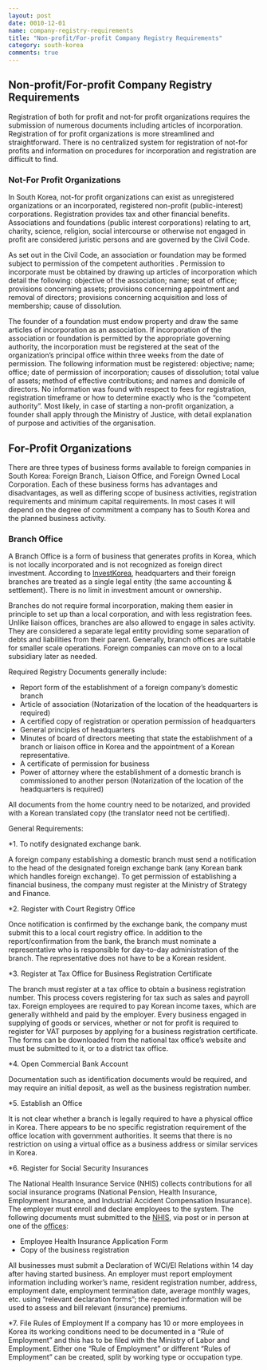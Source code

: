 ```yaml
---
layout: post
date: 0010-12-01
name: company-registry-requirements
title: "Non-profit/For-profit Company Registry Requirements"
category: south-korea
comments: true
---
```


## Non-profit/For-profit Company Registry Requirements

Registration of both for profit and not-for profit organizations requires the submission of numerous documents including articles of incorporation. Registration of for profit organizations is more streamlined and straightforward. There is no centralized system for registration of not-for profits and information on procedures for incorporation and registration are difficult to find.

### Not-For Profit Organizations 

In South Korea, not-for profit organizations can exist as unregistered organizations or an incorporated, registered non-profit (public-interest) corporations. Registration provides tax and other financial benefits. Associations and foundations (public interest corporations) relating to art, charity, science, religion, social intercourse or otherwise not engaged in profit are considered juristic persons and are governed by the Civil Code. 

As set out in the Civil Code, an association or foundation may be formed subject to permission of the competent authorities . 
Permission to incorporate must be obtained by drawing up articles of incorporation which detail the following: objective of the association; name; seat of office; provisions concerning assets; provisions concerning appointment and removal of directors; provisions concerning acquisition and loss of membership; cause of dissolution.  

The founder of a foundation must endow property and draw the same articles of incorporation as an association. 
If incorporation of the association or foundation is permitted by the appropriate governing authority, the incorporation must be registered at the seat of the organization’s principal office within three weeks from the date of permission. The following information must be registered: objective; name; office; date of permission of incorporation; causes of dissolution; total value of assets; method of effective contributions; and names and domicile of directors. No information was found with respect to fees for registration, registration timeframe or how to determine exactly who is the “competent authority”. Most likely, in case of starting a non-profit organization, a founder shall apply through the Ministry of Justice, with detail explanation of purpose and activities of the organisation.

## For-Profit Organizations  

There are three types of business forms available to foreign companies in South Korea: Foreign Branch, Liaison Office, and Foreign Owned Local Corporation. Each of these business forms has advantages and disadvantages, as well as differing scope of business activities, registration requirements and minimum capital requirements. In most cases it will depend on the degree of commitment a company has to South Korea and the planned business activity.

### Branch Office

A Branch Office is a form of business that generates profits in Korea, which is not locally incorporated and is not recognized as foreign direct investment. According to [InvestKorea](http://www.investkorea.org/en/foreigner/corporation.do), headquarters and their foreign branches are treated as a single legal entity (the same accounting & settlement). There is no limit in investment amount or ownership.

Branches do not require formal incorporation, making them easier in principle to set up than a local corporation, and with less registration fees. Unlike liaison offices, branches are also allowed to engage in sales activity. They are considered a separate legal entity providing some separation of debts and liabilities from their parent. Generally, branch offices are suitable for smaller scale operations.  Foreign companies can move on to a local subsidiary later as needed.

Required Registry Documents generally include:

- Report form of the establishment of a foreign company’s domestic branch
-	Article of association (Notarization of the location of the headquarters is required)
-	A certified copy of registration or operation permission of headquarters
-	General principles of headquarters
-	Minutes of board of directors meeting that state the establishment of a branch or liaison office in Korea and the appointment of a Korean representative.
-	A certificate of permission for business
-	Power of attorney where the establishment of a domestic branch is commissioned to another person (Notarization of the location of the headquarters is required)

All documents from the home country need to be notarized, and provided with a Korean translated copy (the translator need not be certified).

General Requirements:

*1. To notify designated exchange bank.

A foreign company establishing a domestic branch must send a notification to the head of the designated foreign exchange bank (any Korean bank which handles foreign exchange). To get permission of establishing a financial business, the company must register at the Ministry of Strategy and Finance.

*2. Register with Court Registry Office

Once notification is confirmed by the exchange bank, the company must submit this to a local court registry office. In addition to the report/confirmation from the bank, the branch must nominate a representative who is responsible for day-to-day administration of the branch. The representative does not have to be a Korean resident.

*3. Register at Tax Office for Business Registration Certificate

The branch must register at a tax office to obtain a business registration number. This process covers registering for tax such as sales and payroll tax. Foreign employees are required to pay Korean income taxes, which are generally withheld and paid by the employer. 
Every business engaged in supplying of goods or services, whether or not for profit is required to register for VAT purposes by applying for a business registration certificate. The forms can be downloaded from the national tax office’s website  and must be submitted to it, or to a district tax office.

*4. Open Commercial Bank Account

Documentation such as identification documents would be required, and may require an initial deposit, as well as the business registration number. 

*5. Establish an Office

It is not clear whether a branch is legally required to have a physical office in Korea. There appears to be no specific registration requirement of the office location with government authorities. It seems that there is no restriction on using a virtual office as a business address or similar services in Korea.

*6. Register for Social Security Insurances

The National Health Insurance Service (NHIS) collects contributions for all social insurance programs (National Pension, Health Insurance, Employment Insurance, and Industrial Accident Compensation Insurance).
The employer must enroll and declare employees to the system. The following documents must submitted to the [NHIS](http://www.nhis.or.kr/static/html/wbd/g/a/wbdga0602.html), via post or in person at one of the [offices](http://www.nhic.or.kr/english/about/about04_5.html):
-	Employee Health Insurance Application Form
-	Copy of the business registration

All businesses must submit a Declaration of WCI/EI Relations within 14 day after having started business. An employer must report employment information including worker’s name, resident registration number, address, employment date, employment termination date, average monthly wages, etc. using “relevant declaration forms”; the reported information will be used to assess and bill relevant (insurance) premiums. 

*7. File Rules of Employment
If a company has 10 or more employees in Korea its working conditions need to be documented in a “Rule of Employment” and this has to be filed with the Ministry of Labor and Employment. Either one “Rule of Employment” or different “Rules of Employment” can be created, split by working type or occupation type.


 






